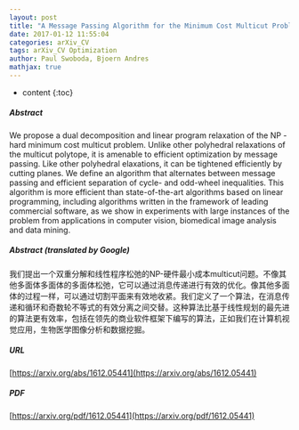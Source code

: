 ```yaml
---
layout: post
title: "A Message Passing Algorithm for the Minimum Cost Multicut Problem"
date: 2017-01-12 11:55:04
categories: arXiv_CV
tags: arXiv_CV Optimization
author: Paul Swoboda, Bjoern Andres
mathjax: true
---
```


* content
{:toc}

##### Abstract
We propose a dual decomposition and linear program relaxation of the NP -hard minimum cost multicut problem. Unlike other polyhedral relaxations of the multicut polytope, it is amenable to efficient optimization by message passing. Like other polyhedral elaxations, it can be tightened efficiently by cutting planes. We define an algorithm that alternates between message passing and efficient separation of cycle- and odd-wheel inequalities. This algorithm is more efficient than state-of-the-art algorithms based on linear programming, including algorithms written in the framework of leading commercial software, as we show in experiments with large instances of the problem from applications in computer vision, biomedical image analysis and data mining.

##### Abstract (translated by Google)
我们提出一个双重分解和线性程序松弛的NP-硬件最小成本multicut问题。不像其他多面体多面体的多面体松弛，它可以通过消息传递进行有效的优化。像其他多面体的过程一样，可以通过切割平面来有效地收紧。我们定义了一个算法，在消息传递和循环和奇数轮不等式的有效分离之间交替。这种算法比基于线性规划的最先进的算法更有效率，包括在领先的商业软件框架下编写的算法，正如我们在计算机视觉应用，生物医学图像分析和数据挖掘。

##### URL
[https://arxiv.org/abs/1612.05441](https://arxiv.org/abs/1612.05441)

##### PDF
[https://arxiv.org/pdf/1612.05441](https://arxiv.org/pdf/1612.05441)

